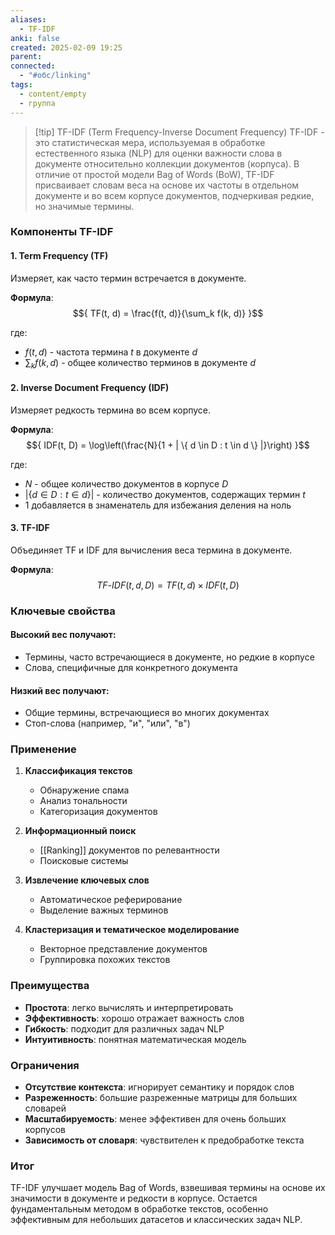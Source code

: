 ```yaml
---
aliases:
  - TF-IDF
anki: false
created: 2025-02-09 19:25
parent: 
connected:
  - "#обс/linking"
tags:
  - content/empty
  - группа
---
```


> [!tip] TF-IDF (Term Frequency-Inverse Document Frequency)
TF-IDF - это статистическая мера, используемая в обработке естественного языка (NLP) для оценки важности слова в документе относительно коллекции документов (корпуса). В отличие от простой модели Bag of Words (BoW), TF-IDF присваивает словам веса на основе их частоты в отдельном документе и во всем корпусе документов, подчеркивая редкие, но значимые термины.

### Компоненты TF-IDF

#### 1. Term Frequency (TF)
Измеряет, как часто термин встречается в документе.

**Формула**:
$${ TF(t, d) = \frac{f(t, d)}{\sum_k f(k, d)} }$$

где:
- $f(t, d)$ - частота термина $t$ в документе $d$
- $\sum_k f(k, d)$ - общее количество терминов в документе $d$

#### 2. Inverse Document Frequency (IDF)
Измеряет редкость термина во всем корпусе.

**Формула**:
$${ IDF(t, D) = \log\left(\frac{N}{1 + | \{ d \in D : t \in d \} |}\right) }$$

где:
- $N$ - общее количество документов в корпусе $D$
- $\left| \{ d \in D : t \in d \} \right|$ - количество документов, содержащих термин $t$
- 1 добавляется в знаменатель для избежания деления на ноль

#### 3. TF-IDF
Объединяет TF и IDF для вычисления веса термина в документе.

**Формула**:
$${ TF\text{-}IDF(t, d, D) = TF(t, d) \times IDF(t, D) }$$

### Ключевые свойства

#### Высокий вес получают:
- Термины, часто встречающиеся в документе, но редкие в корпусе
- Слова, специфичные для конкретного документа

#### Низкий вес получают:
- Общие термины, встречающиеся во многих документах
- Стоп-слова (например, "и", "или", "в")

### Применение

1. **Классификация текстов**
   - Обнаружение спама
   - Анализ тональности
   - Категоризация документов

2. **Информационный поиск**
   - [[Ranking]] документов по релевантности
   - Поисковые системы

3. **Извлечение ключевых слов**
   - Автоматическое реферирование
   - Выделение важных терминов

4. **Кластеризация и тематическое моделирование**
   - Векторное представление документов
   - Группировка похожих текстов

### Преимущества

- **Простота**: легко вычислять и интерпретировать
- **Эффективность**: хорошо отражает важность слов
- **Гибкость**: подходит для различных задач NLP
- **Интуитивность**: понятная математическая модель

### Ограничения

- **Отсутствие контекста**: игнорирует семантику и порядок слов
- **Разреженность**: большие разреженные матрицы для больших словарей
- **Масштабируемость**: менее эффективен для очень больших корпусов
- **Зависимость от словаря**: чувствителен к предобработке текста

### Итог
TF-IDF улучшает модель Bag of Words, взвешивая термины на основе их значимости в документе и редкости в корпусе. Остается фундаментальным методом в обработке текстов, особенно эффективным для небольших датасетов и классических задач NLP.